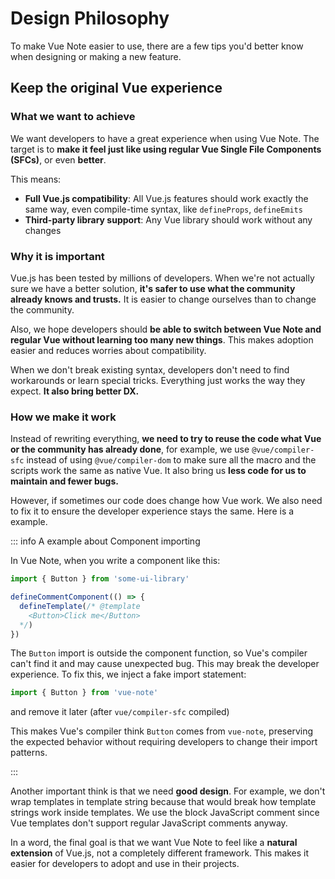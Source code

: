 # Design Philosophy

To make Vue Note easier to use, there are a few tips you'd better know when designing or making a new feature.

## Keep the original Vue experience

### What we want to achieve

We want developers to have a great experience when using Vue Note. The target is to **make it feel just like using regular Vue Single File Components (SFCs)**, or even **better**.

This means:
- **Full Vue.js compatibility**: All Vue.js features should work exactly the same way, even compile-time syntax, like `defineProps`, `defineEmits`
- **Third-party library support**: Any Vue library should work without any changes

### Why it is important

Vue.js has been tested by millions of developers. When we're not actually sure we have a better solution, **it's safer to use what the community already knows and trusts.** It is easier to change ourselves than to change the community.

Also, we hope developers should **be able to switch between Vue Note and regular Vue without learning too many new things**. This makes adoption easier and reduces worries about compatibility.

When we don't break existing syntax, developers don't need to find workarounds or learn special tricks. Everything just works the way they expect. **It also bring better DX.**

### How we make it work

Instead of rewriting everything, **we need to try to reuse the code what Vue or the community has already done**, for example, we use `@vue/compiler-sfc` instead of using `@vue/compiler-dom` to make sure all the macro and the scripts work the same as native Vue. It also bring us **less code for us to maintain and fewer bugs.**

However, if sometimes our code does change how Vue work. We also need to fix it to ensure the developer experience stays the same. Here is a example.

::: info A example about Component importing

In Vue Note, when you write a component like this:

```typescript
import { Button } from 'some-ui-library'

defineCommentComponent(() => {
  defineTemplate(/* @template
    <Button>Click me</Button>
  */)
})
```

The `Button` import is outside the component function, so Vue's compiler can't find it and may cause unexpected bug. This may break the developer experience. To fix this, we inject a fake import statement:

```typescript
import { Button } from 'vue-note'
```

and remove it later (after `vue/compiler-sfc` compiled)

This makes Vue's compiler think `Button` comes from `vue-note`, preserving the expected behavior without requiring developers to change their import patterns.

:::

Another important think is that we need **good design**. For example, we don't wrap templates in template string because that would break how template strings work inside templates. We use the block JavaScript comment since Vue templates don't support regular JavaScript comments anyway.

In a word, the final goal is that we want Vue Note to feel like a **natural extension** of Vue.js, not a completely different framework. This makes it easier for developers to adopt and use in their projects.
